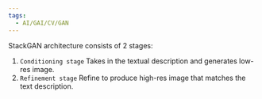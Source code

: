 ```yaml
---
tags:
  - AI/GAI/CV/GAN
---
```


StackGAN architecture consists of 2 stages:
1. `Conditioning stage`
	Takes in the textual description and generates low-res image.
2. `Refinement stage`
	Refine to produce high-res image that matches the text description.

